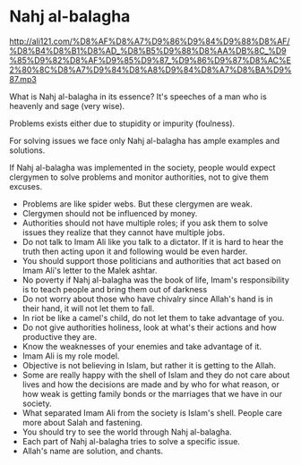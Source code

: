 # Nahj al-balagha

http://ali121.com/%D8%AF%D8%A7%D9%86%D9%84%D9%88%D8%AF/%D8%B4%D8%B1%D8%AD_%D8%B5%D9%88%D8%AA%DB%8C_%D9%85%D9%82%D8%AF%D9%85%D9%87_%D9%86%D9%87%D8%AC%E2%80%8C%D8%A7%D9%84%D8%A8%D9%84%D8%A7%D8%BA%D9%87.mp3

What is Nahj al-balagha in its essence? It's speeches of a man who is heavenly and sage (very wise).

Problems exists either due to stupidity or impurity (foulness).

For solving issues we face only Nahj al-balagha has ample examples and solutions.

If Nahj al-balagha was implemented in the society, people would expect clergymen to solve problems and monitor authorities, not to give them excuses.

- Problems are like spider webs. But these clergymen are weak.
- Clergymen should not be influenced by money.
- Authorities should not have multiple roles; if you ask them to solve issues they realize that they cannot have multiple jobs.
- Do not talk to Imam Ali like you talk to a dictator. If it is hard to hear the truth then acting upon it and following would be even harder.
- You should support those politicians and authorities that act based on Imam Ali's letter to the Malek ashtar.
- No poverty if Nahj al-balagha was the book of life, Imam's responsibility is to teach people and bring them out of darkness
- Do not worry about those who have chivalry since Allah's hand is in their hand, it will not let them to fall.
- In riot be like a camel's child, do not let them to take advantage of you.
- Do not give authorities holiness, look at what's their actions and how productive they are.
- Know the weaknesses of your enemies and take advantage of it.
- Imam Ali is my role model.
- Objective is not believing in Islam, but rather it is getting to the Allah.
- Some are really happy with the shell of Islam and they do not care about lives and how the decisions are made and by who for what reason, or how weak is getting family bonds or the marriages that we have in our society.
- What separated Imam Ali from the society is Islam's shell. People care more about Salah and fastening.
- You should try to see the world through Nahj al-balagha.
- Each part of Nahj al-balagha tries to solve a specific issue.
- Allah's name are solution, and chants.
